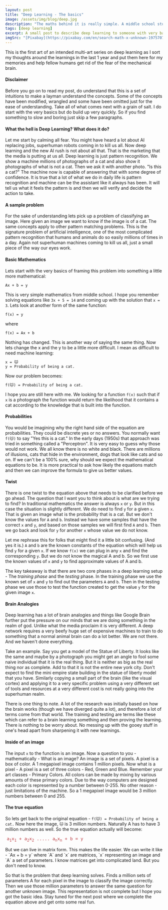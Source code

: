 ```yaml
---
layout: post
title: "Deep Learning - The basics"
image: /assets/img/blog/deep.jpg
description: "The maths behind it is really simple. A middle school student can get it. Now the implementation details are a whole new story."
tags: [deep learning]
excerpt: A small post to describe deep learning to someone with very basic mathematics.
imgSrc: "[Pixabay](https://pixabay.com/en/search-math-x-unknown-1975707/)"
---
```


This is the first art of an intended multi-art series on deep learning as I sort my thoughts around the learnings in the last 1 year and put them here for my memories and help fellow humans get rid of the fear of the mechanical brain.

#### Disclaimer
Before you go on to read my post, do understand that this is a set of intuitions to make a layman understand the concepts. Some of the concepts have been modified, wrangled and some have been omitted just for the ease of understanding. Take all of what comes next with a grain of salt. I do start with the very basics but do build up very quickly. So if you find something to slow and boring just skip a few paragraphs.

#### What the hell is Deep Learning? What does it do?
Let me start by calming all fear. You might have heard a lot about AI replacing jobs, superhuman robots coming in to kill us all. Now deep learning and the new AI rush is not about all that. That is the marketing that the media is putting at us all. Deep learning is just pattern recognition. We show a machine millions of photographs of a cat and also show it photographs of what is not a cat. Then we ask it with another photo. "Is this a cat?" The machine now is capable of answering that with some degree of confidence. It is true that a lot of what we do in daily life is pattern recognition and machine can be the assistant like it always has been. It will tell us what it feels the pattern is and then we will verify and decide the action to take.

#### A sample problem
For the sake of understanding lets pick up a problem of classifying an image. Here given an image we want to know if the image is of a cat. The same concepts apply to other pattern matching problems. This is the signature problem of artificial intelligence, one of the most complicated pattern recognition that humans and animals do so easily millions of times in a day. Again not superhuman machines coming to kill us all, just a small piece of the way our eyes work.

#### Basic Mathematics
Lets start with the very basics of framing this problem into something a little more mathematical:

```
Ax + b = y
```

This is very simple mathematics from middle school. I hope you remember solving equations like `3x + 5 = 14` and coming up with the solution that `x = 3`. Lets look at another form of the same function:

```
f(x) = y
```
where

```
f(x) = Ax + b
```

Nothing has changed. This is another way of saying the same thing. Now lets change the x and the y to be a little more difficult. I mean as difficult to need machine learning:

```
x = 🐱
y = Probability of being a cat.
```
Now our problem becomes:

```
f(🐱) = Probability of being a cat.
```

I hope you are still here with me. We looking for a function `f(x)` such that if `x` is a photograph the function would return the likelihood that it contains a cat according to the knowledge that is built into the function.

#### Probabilities
You would be imagining why the right hand side of the equation are probabilities. They could be discrete yes or no answers. You normally want `f(🐱)` to say "Yes this is a cat." In the early days (1950s) that approach was tried in something called a "Perceptron". It is very easy to guess why those would not work. We all know there is no white and black. There are millions of illusions, cats that hide in the environment, dogs that look like cats and so on. If we can't be a 100% sure, why should we expect the mathematical equations to be. It is more practical to ask how likely the equations match and then we can improve the formula to give us better values.

#### Twist

There is one twist to the equation above that needs to be clarified before we go ahead. The question that I want you to think about is what are we trying to find? In traditional mathematics the answer is always `x` or `y`. But in this case the situation is slightly different. We do need to find `y` for a given `x`. That is given an image what is the probability that is a cat. But we don't know the values for `A` and `b`. Instead we have some samples that have the correct `x` and `y`, and based on those samples we will first find `A` and `b`. Then we go back and look for `y` for another `x` whose value we do not know.

Let me rephrase this for folks that might find it a little bit confusing. (And yes it is.) `A` and `b` are the known constants of the equation which will help us find `y` for a given `x`. If we know `f(x)` we can plug in any `x` and find the corresponding `y`. But we do not know the magical A and b. So we first use the known values of `x` and `y` to find approximate values of A and b.

The key takeaway is that there are two core phases in a deep learning setup - The *training phase* and the *testing* phase. In the training phase we use the known set of `x` and `y` to find out the parameters `A` and `b`. Then in the testing phase we use those to test the function created to get the value `y` for the given image `x`.

#### Brain Analogies

Deep learning has a lot of brain analogies and things like Google Brain further put the pressure on our minds that we are doing something in the realm of god. Unlike what the media proclaim it is very different. A deep network requires a very beefy huge set of expensive machines to train to do something that a normal animal brain can do a lot better. We are not there. And we haven't done everything.

Take an example. Say you get a model of the Statue of Liberty. It looks like the same and maybe by a photograph you might get an angle to fool some naive individual that it is the real thing. But it is neither as big as the real thing nor as complete. Add to that it is not the entire new york city. Don't expect to find the mini empire state building in the statue of liberty model that you have. Similarly copying a small part of the brain (like the visual cortex) and applying it to a very specific problem using a very different set of tools and resources at a very different cost is not really going into the superhuman realm.

There is one thing to note. A lot of the research was initially based on how the brain works (though we have diverged quite a lot), and therefore a lot of terms come from that world. The training and testing are terms like these which can refer to a brain learning something and then proving the learning. There is nothing to be worry about. No messing up with the gooey stuff in one's head apart from sharpening it with new learnings.

#### Inside of an image

The input `x` to the function is an image. Now a question to you - mathematically - What is an image? An image is a set of pixels. A pixel is a box of color. A 1 megapixel image contains 1 million pixels. Now what is a pixel - A pixel is a set of three colors - Red, Green and Blue. Remember your art classes - Primary Colors. All colors can be made by mixing by various amounts of these primary colors. Due to the way computers are designed each color is represented by a number between 0-255. No other reason - just limitations of the machine. So a 1 megapixel image would be 3 million numbers between 0 and 255.

#### The true equation
So lets get back to the original equation - `f(🐱) = Probability of being a cat.` Now here the image, `🐱` is 3 million numbers. Naturally A has to have 3 million numbers as well. So the true equation actually will become:
<div class="highlighter-rouge">
<pre class="highlight" style="color:#bd4147; padding-left: 5px">
a<sub>1</sub>x<sub>1</sub> + a<sub>2</sub>x<sub>2</sub> ..... a<sub>n</sub>x<sub>n</sub> + b = y
</pre>
</div>
But we can live in matrix form. This makes the life easier. We can write it like - `Ax + b = y` where `A` and `x` are matrices, `x` representing an image and `A` a set of parameters. I know matrices get into complicated land. But you don't need to know.

So that is the problem that deep learning solves. Finds a million sets of parameters A for each pixel in the image to classify the image correctly. Then we use those million parameters to answer the same question for another unknown image. This representation is not complete but I hope you got the basic idea. Stay tuned for the next post where we complete the equation above and get onto some real fun.
